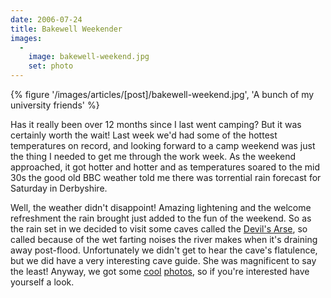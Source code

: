 ```yaml
---
date: 2006-07-24
title: Bakewell Weekender
images: 
  - 
    image: bakewell-weekend.jpg
    set: photo
---
```

{% figure '/images/articles/[post]/bakewell-weekend.jpg', 'A bunch of my university friends' %}

Has it really been over 12 months since I last went camping? But it was certainly worth the wait! Last week we'd had some of the hottest temperatures on record, and looking forward to a camp weekend was just the thing I needed to get me through the work week. As the weekend approached, it got hotter and hotter and as temperatures soared to the mid 30s the good old BBC weather told me there was torrential rain forecast for Saturday in Derbyshire. 

Well, the weather didn't disappoint! Amazing lightening and the welcome refreshment the rain brought just added to the fun of the weekend. So as the rain set in we decided to visit some caves called the [Devil's Arse](//www.peakcavern.co.uk/), so called because of the wet farting noises the river makes when it's draining away post-flood. Unfortunately we didn't get to hear the cave's flatulence, but we did have a very interesting cave guide. She was magnificent to say the least! Anyway, we got some [cool](//www.flickr.com/photos/roobottom/sets/72157594209815542/) [photos](//www.flickr.com/photos/magic_dan/sets/72157594210415711/), so if you're interested have yourself a look.